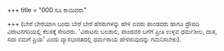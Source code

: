 +++
title = "000 ಸೂ ಕಾಯಿದರು"

+++
(ಬೇರೆ ಬೇರೆಯಾಗಿ ಬಂದು ಬೇರೆ ಬೇರೆ ಹೆಸರುಗಳನ್ನು ಹೇಳಿ ಐವರು ಪಾಂಡವರು ಹಾಗೂ ದ್ರೌಪದಿ ವಿರಾಟನಗರಿಯಲ್ಲಿ ಕೆಲಸಕ್ಕೆ ಸೇರಿದರು. 'ವಿರಾಟನು ಬಲಶಾಲಿ, ಪಾಂಡವರ ಬಗೆಗೆ ಪ್ರೀತಿ ಉಳ್ಳವ ಧರ್ಮಶೀಲ, ದಾತ, ಸದಾ ನಮಗೆ ಪ್ರಿಯ' ಎಂದು ವ್ಯಾಸಭಾರತದಲ್ಲಿ ಧರ್ಮರಾಯ ಹೇಳಿರುವುದನ್ನು ಗಮನಿಸಬೇಕು).